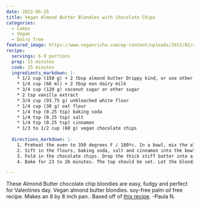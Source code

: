 ```yaml
---
date: 2022-05-25
title: Vegan Almond Butter Blondies with Chocolate Chips
categories:
  - Cakes
  - Vegan
  - Dairy free
featured_image: https://www.veganricha.com/wp-content/uploads/2015/02/almond-butter-blondie-6778.jpg
recipe:
  servings: 6-9 portions
  prep: 15 minutes
  cook: 25 minutes
  ingredients_markdown: |-
    * 1/2 cup (150 g) + 2 tbsp almond butter Drippy kind, or use other nut butter
    * 1/4 cup (66 ml) + 2 tbsp non dairy milk
    * 3/4 cup (120 g) coconut sugar or other sugar
    * 2 tsp vanilla extract
    * 3/4 cup (93.75 g) unbleached white flour
    * 1/4 cup (30 g) oat flour
    * 1/4 tsp (0.25 tsp) baking soda
    * 1/4 tsp (0.25 tsp) salt
    * 1/4 tsp (0.25 tsp) cinnamon
    * 1/3 to 1/2 cup (60 g) vegan chocolate chips
    
  directions_markdown: |-
    1. Preheat the oven to 350 degrees F / 180ºc. In a bowl, mix the almond butter, non dairy milk, coconut sugar and vanilla until well combined and smooth.
    2. Sift in the flours, baking soda, salt and cinnamon into the bowl. Or whisk them together in another bowl and mix in.
    3. Fold in the chocolate chips. Drop the thick stiff batter into a greased or parchment lined pan. Using a spatula press the batter down to event it out into the pan. Sprinkle a tablespoon or so chocolate chips on top and press in.
    4. Bake for 23 to 26 minutes. The top should be set. Let the blondies cool for 15 minutes before slicing and gobbling up. Use heart shaped cookie cutter to cut out shapes.

---
```

These Almond Butter chocolate chip blondies are easy, fudgy and perfect for Valentines day. Vegan almond butter blondies. soy-free palm oil free recipe. Makes an 8 by 8 inch pan..
Based off of [this recipe](https://www.veganricha.com/vegan-almond-butter-blondies-chocolate-chips/#wprm-recipe-container-26862).
-Paula N. 
